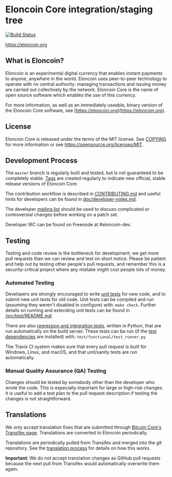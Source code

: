 Eloncoin Core integration/staging tree
=====================================

[![Build Status](https://travis-ci.org/eloncoin-project/eloncoin.svg?branch=master)](https://travis-ci.org/eloncoin-project/eloncoin)

https://eloncoin.org

What is Eloncoin?
----------------

Eloncoin is an experimental digital currency that enables instant payments to
anyone, anywhere in the world. Eloncoin uses peer-to-peer technology to operate
with no central authority: managing transactions and issuing money are carried
out collectively by the network. Eloncoin Core is the name of open source
software which enables the use of this currency.

For more information, as well as an immediately useable, binary version of
the Eloncoin Core software, see [https://eloncoin.org](https://eloncoin.org).

License
-------

Eloncoin Core is released under the terms of the MIT license. See [COPYING](COPYING) for more
information or see https://opensource.org/licenses/MIT.

Development Process
-------------------

The `master` branch is regularly built and tested, but is not guaranteed to be
completely stable. [Tags](https://github.com/eloncoin-project/eloncoin/tags) are created
regularly to indicate new official, stable release versions of Eloncoin Core.

The contribution workflow is described in [CONTRIBUTING.md](CONTRIBUTING.md)
and useful hints for developers can be found in [doc/developer-notes.md](doc/developer-notes.md).

The developer [mailing list](https://groups.google.com/forum/#!forum/eloncoin-dev)
should be used to discuss complicated or controversial changes before working
on a patch set.

Developer IRC can be found on Freenode at #eloncoin-dev.

Testing
-------

Testing and code review is the bottleneck for development; we get more pull
requests than we can review and test on short notice. Please be patient and help out by testing
other people's pull requests, and remember this is a security-critical project where any mistake might cost people
lots of money.

### Automated Testing

Developers are strongly encouraged to write [unit tests](src/test/README.md) for new code, and to
submit new unit tests for old code. Unit tests can be compiled and run
(assuming they weren't disabled in configure) with: `make check`. Further details on running
and extending unit tests can be found in [/src/test/README.md](/src/test/README.md).

There are also [regression and integration tests](/test), written
in Python, that are run automatically on the build server.
These tests can be run (if the [test dependencies](/test) are installed) with: `test/functional/test_runner.py`

The Travis CI system makes sure that every pull request is built for Windows, Linux, and macOS, and that unit/sanity tests are run automatically.

### Manual Quality Assurance (QA) Testing

Changes should be tested by somebody other than the developer who wrote the
code. This is especially important for large or high-risk changes. It is useful
to add a test plan to the pull request description if testing the changes is
not straightforward.

Translations
------------

We only accept translation fixes that are submitted through [Bitcoin Core's Transifex page](https://www.transifex.com/projects/p/bitcoin/).
Translations are converted to Eloncoin periodically.

Translations are periodically pulled from Transifex and merged into the git repository. See the
[translation process](doc/translation_process.md) for details on how this works.

**Important**: We do not accept translation changes as GitHub pull requests because the next
pull from Transifex would automatically overwrite them again.

